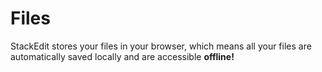 # Files

StackEdit stores your files in your browser, which means all your files are automatically saved locally and are accessible **offline!**
